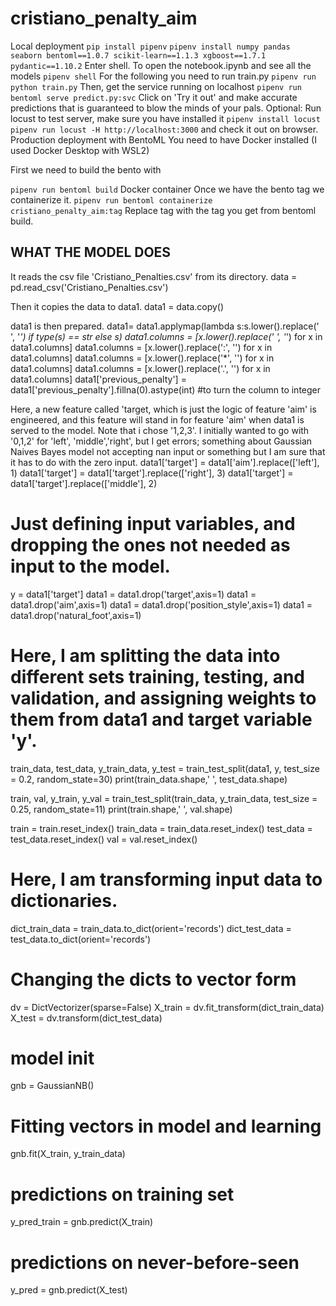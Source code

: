 # cristiano_penalty_aim
Local deployment
```pip install pipenv```
```pipenv install numpy pandas seaborn bentoml==1.0.7 scikit-learn==1.1.3 xgboost==1.7.1 pydantic==1.10.2```
Enter shell. To open the notebook.ipynb and see all the models
```pipenv shell```
For the following you need to run train.py
```pipenv run python train.py```
Then, get the service running on localhost
```pipenv run bentoml serve predict.py:svc```
Click on 'Try it out' and make accurate predictions that is guaranteed to blow the minds of your pals.
Optional: Run locust to test server, make sure you have installed it
```pipenv install locust```
```pipenv run locust -H http://localhost:3000```
and check it out on browser.
Production deployment with BentoML
You need to have Docker installed (I used Docker Desktop with WSL2)


First we need to build the bento with

```pipenv run bentoml build```
Docker container
Once we have the bento tag we containerize it.
```pipenv run bentoml containerize cristiano_penalty_aim:tag```
Replace tag with the tag you get from bentoml build.


## WHAT THE MODEL DOES
It reads the csv file 'Cristiano_Penalties.csv' from its directory.
data = pd.read_csv('Cristiano_Penalties.csv')

Then it copies the data to data1.
data1 = data.copy()

data1 is then prepared.
data1= data1.applymap(lambda s:s.lower().replace(' ', '_') if type(s) == str else s)
data1.columns = [x.lower().replace(' ', '_') for x in data1.columns]
data1.columns = [x.lower().replace(':', '') for x in data1.columns]
data1.columns = [x.lower().replace('*', '') for x in data1.columns]
data1.columns = [x.lower().replace('.', '') for x in data1.columns]
data1['previous_penalty'] = data1['previous_penalty'].fillna(0).astype(int)  #to turn the column to integer

Here, a new feature called 'target, which is just the logic of feature 'aim' is engineered, and this feature will stand in for feature 'aim' when data1 is served to the model. Note that i chose '1,2,3'. I initially wanted to go with '0,1,2' for 'left', 'middle','right', but I get errors; something about Gaussian Naives Bayes model not accepting nan input or something but I am sure that it has to do with the zero input.
data1['target'] = data1['aim'].replace(['left'], 1)
data1['target'] = data1['target'].replace(['right'], 3)
data1['target'] = data1['target'].replace(['middle'], 2)

# Just defining input variables, and dropping the ones not needed as input to the model.
y = data1['target']
data1 = data1.drop('target',axis=1)
data1 = data1.drop('aim',axis=1)
data1 = data1.drop('position_style',axis=1)
data1 = data1.drop('natural_foot',axis=1)

# Here, I am splitting the data into different sets training, testing, and validation, and assigning weights to them from data1 and target variable 'y'.
train_data, test_data, y_train_data, y_test = train_test_split(data1, y, test_size = 0.2, random_state=30)
print(train_data.shape,' ', test_data.shape)

train, val, y_train, y_val = train_test_split(train_data, y_train_data, test_size = 0.25, random_state=11)
print(train.shape,' ', val.shape)

train = train.reset_index()
train_data = train_data.reset_index()
test_data = test_data.reset_index()
val = val.reset_index()

# Here, I am transforming input data to dictionaries.
dict_train_data = train_data.to_dict(orient='records')
dict_test_data = test_data.to_dict(orient='records')

# Changing the dicts to vector form
dv = DictVectorizer(sparse=False)
X_train = dv.fit_transform(dict_train_data)
X_test = dv.transform(dict_test_data)

# model init
gnb = GaussianNB()

# Fitting vectors in model and learning
gnb.fit(X_train, y_train_data)

# predictions on training set
y_pred_train = gnb.predict(X_train)

# predictions on never-before-seen
y_pred = gnb.predict(X_test)

